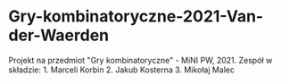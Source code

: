 # Gry-kombinatoryczne-2021-Van-der-Waerden
 Projekt na przedmiot "Gry kombinatoryczne" - MiNI PW, 2021. Zespół w składzie: 1. Marceli Korbin 2. Jakub Kosterna 3. Mikołaj Malec
